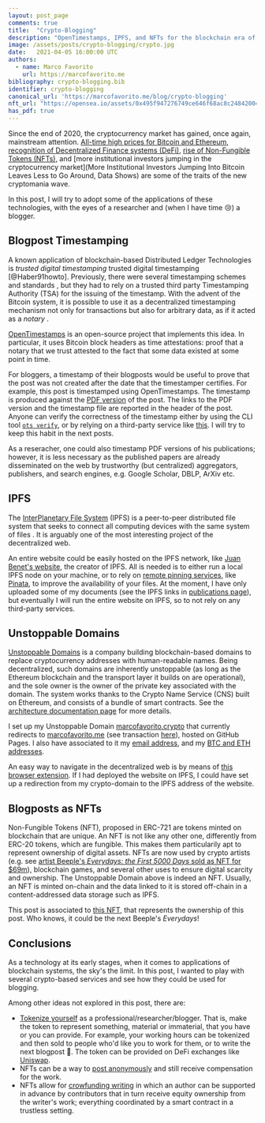 ```yaml
---
layout: post_page
comments: true
title:  "Crypto-Blogging"
description: "OpenTimestamps, IPFS, and NFTs for the blockchain era of blogging."
image: /assets/posts/crypto-blogging/crypto.jpg
date:   2021-04-05 16:00:00 UTC
authors:
  - name: Marco Favorito
    url: https://marcofavorito.me
bibliography: crypto-blogging.bib
identifier: crypto-blogging
canonical_url: 'https://marcofavorito.me/blog/crypto-blogging'
nft_url: "https://opensea.io/assets/0x495f947276749ce646f68ac8c248420045cb7b5e/27798962552534080114972654858550532991370133186513724228847828029296905027585"
has_pdf: true
---
```


Since the end of 2020, the cryptocurrency market has gained, 
once again, mainstream attention.
[All-time high prices for Bitcoin and Ethereum](https://cryptorank.io/ath),
[recognition of Decentralized Finance systems (DeFi)](https://www.forbes.com/sites/philippsandner/2021/02/22/decentralized-finance-will-change-your-understanding-of-financial-systems/),
[rise of Non-Fungible Tokens (NFTs)](https://www.theguardian.com/technology/2021/mar/12/non-fungible-tokens-revolutionising-art-world-theft),
and [more institutional investors jumping in the cryptocurrency market](More Institutional Investors Jumping Into Bitcoin Leaves Less to Go Around, Data Shows)
are some of the traits of the new cryptomania wave.

In this post, I will try to adopt some of the applications
of these technologies, with the eyes of a researcher and (when I have time :cry:) a blogger.

## Blogpost Timestamping

A known application of blockchain-based Distributed Ledger Technologies
is _trusted digital timestamping_ <d-cite key="Haber91howto">trusted digital timestamping</d-cite> [@Haber91howto].
Previously, there were several timestamping schemes and standards <d-cite key="adams2001internet,ansi2016x9,ISOtimestamping,Massias99designof"></d-cite>,
but they had to rely on a trusted third party Timestamping Authority (TSA)
for the issuing of the timestamp.
With the advent of the Bitcoin system, it is possible to
use it as a decentralized 
timestamping mechanism not only for transactions but also for arbitrary
data, as if it acted as a _notary_ <d-cite key="gipp2015decentralized"></d-cite>.

[OpenTimestamps](https://opentimestamps.org/) is an 
open-source project that implements this idea.
In particular, it uses Bitcoin block headers as time attestations: 
proof that a notary that we trust attested to the fact that some data existed at some point in time.

For bloggers, a timestamp of their blogposts would be useful to prove that
the post was not created after the date that the timestamper certifies.
For example, this post is timestamped using OpenTimestamps.
The timestamp is produced against the [PDF version](crypto-blogging.pdf) of the post.
The links to the PDF version and the timestamp file are reported in the header of the post.
Anyone can verify the correctness of the timestamp either
by using the CLI tool [`ots verify`](https://github.com/opentimestamps/opentimestamps-client#usage), 
or by relying on a third-party service like [this](https://dgi.io/ots/).
I will try to keep this habit in the next posts.

As a reseracher, one could also timestamp PDF versions of his publications;
however, it is less necessary as the published papers are already disseminated 
on the web by trustworthy (but centralized) aggregators, publishers, and search engines,
e.g. Google Scholar, DBLP, ArXiv etc.

## IPFS

The [InterPlanetary File System](https://ipfs.io/) (IPFS)
is a peer-to-peer distributed file system that seeks to connect 
all computing devices with the same system of files <d-cite key="benet2014ipfs"></d-cite>.
It is arguably one of the most interesting project of the decentralized web.

An entire website could be easily hosted
on the IPFS network, like [Juan Benet's website](https://juan.benet.ai/),
the creator of IPFS. All is needed is to 
either run a local IPFS node on your machine, or to rely on
[remote pinning services](https://docs.ipfs.io/how-to/work-with-pinning-services/),
like [Pinata](https://pinata.cloud/),
to improve the availability of your files.
At the moment, I have only uploaded some of my documents
(see the IPFS links in [publications page](/papers)),
but eventually I will run the entire website on IPFS,
so to not rely on any third-party services.

## Unstoppable Domains

[Unstoppable Domains](https://unstoppabledomains.com/)
is a company building blockchain-based domains
to replace cryptocurrency addresses with human-readable names.
Being decentralized, such domains are inherently unstoppable
(as long as the Ethereum blockchain and the transport
layer it builds on are operational),
and the sole owner is the owner of the private key 
associated with the domain.
The system works thanks to the Crypto Name Service (CNS)
built on Ethereum, and consists of a bundle of smart contracts.
See the [architecture documentation page](https://docs.unstoppabledomains.com/domain-registry-essentials/architecture-overview)
 for more details.

I set up my Unstoppable Domain [marcofavorito.crypto](https://marcofavorito.crypto)
that currently redirects to [marcofavorito.me](https://marcofavorito.me)
(see transaction [here](https://etherscan.io/tx/0x56b0b5bcd81785be6735b2b53341499dce0a005c2bd1e24a007c6d89244e7e6c#eventlog)), 
hosted on GitHub Pages.
I also have associated to it my [email address](https://etherscan.io/tx/0xe2356a5460382557e42f39413affa4da7a153879fb515ef0323873f02d822747/advanced#eventlog),
and my [BTC and ETH addresses](https://etherscan.io/tx/0x138299fb55f425d3ccb7a4281f16d46b5f606eecb114299ab486ffb0ab9287f0#eventlog).

An easy way to navigate in the decentralized web is by means of
[this browser extension](https://unstoppabledomains.com/extension).
If I had deployed the website on IPFS, I could have set up a redirection
from my crypto-domain to the IPFS address of the website.

## Blogposts as NFTs

Non-Fungible Tokens (NFT),
proposed in ERC-721 <d-cite key="entriken2018eip"></d-cite> 
are tokens minted on blockchain that are unique.
An NFT is not like any other one, differently
from ERC-20 tokens, which are fungible.
This makes them particularily apt to
represent ownership of digital assets.
NFTs are now used by crypto artists
(e.g. see [artist Beeple's _Everydays: the First 5000 Days_ sold
as NFT for $69m](https://foreignpolicy.com/2021/03/19/nft-beeple-69-million-art-crypto-nonfungible-token/)), 
blockchain games, and several other uses to ensure digital scarcity and ownership.
The Unstoppable Domain above is indeed an NFT.
Usually, an NFT is minted on-chain and the data linked to it is stored
off-chain in a content-addressed data storage such as IPFS.

This post is associated to [this NFT](https://opensea.io/assets/0x495f947276749ce646f68ac8c248420045cb7b5e/27798962552534080114972654858550532991370133186513724228847828029296905027585),
that represents the ownership of this post.
Who knows, it could be the next Beeple's _Everydays_!

## Conclusions

As a technology at its early stages,
when it comes to applications of blockchain systems, the sky's the limit. 
In this post, I wanted to play with several crypto-based
services and see how they could be used for blogging.

Among other ideas not explored in this post, there are:

- [Tokenize yourself](https://newsletter.banklesshq.com/p/how-to-tokenize-yourself-full) as a professional/researcher/blogger.
  That is, make the token to represent something, material or immaterial, that you have or you can provide. For example,
  your working hours can be tokenized and then sold to people who'd like you to work for them, or to write the next blogpost :slightly_smiling_face:.
  The token can be provided on DeFi exchanges like [Uniswap](https://uniswap.org/).
- NFTs can be a way to [post anonymously](https://www.seanblanda.com/nft-for-writers/) and still receive compensation for the work.
- NFTs allow for [crowfunding writing](https://dev.mirror.xyz/llJ_AboiDJwB_ZAFz-CXU7fL2p8v5Wz6MjfluLafewQ) in which 
  an author can be supported in advance by contributors that in turn receive equity ownership from the writer's work;
  everything coordinated by a smart contract in a trustless setting.


